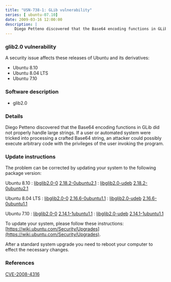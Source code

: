```yaml
---
title: "USN-738-1: GLib vulnerability"
series: [ ubuntu-07.10]
date: 2009-03-16 12:00:00
description: |
    Diego Petteno discovered that the Base64 encoding functions in GLib did not properly handle large strings. If a user or automated system were tricked into processing a crafted Base64 string, an attacker could possibly execute arbitrary code with the privileges of the user invoking the program. 
--- 
```

 
### glib2.0 vulnerability

A security issue affects these releases of Ubuntu and its derivatives:

* Ubuntu 8.10
* Ubuntu 8.04 LTS
* Ubuntu 7.10

### Software description

* glib2.0 

### Details

Diego Petteno discovered that the Base64 encoding functions in GLib did not properly handle large strings. If a user or automated system were tricked into processing a crafted Base64 string, an attacker could possibly execute arbitrary code with the privileges of the user invoking the program. 

### Update instructions

The problem can be corrected by updating your system to the following package version:

Ubuntu 8.10
 : [libglib2.0-0](https://launchpad.net/ubuntu/+source/glib2.0) <span> [2.18.2-0ubuntu2.1](https://launchpad.net/ubuntu/+source/glib2.0/2.18.2-0ubuntu2.1) </span> 
 : [libglib2.0-udeb](https://launchpad.net/ubuntu/+source/glib2.0) <span> [2.18.2-0ubuntu2.1](https://launchpad.net/ubuntu/+source/glib2.0/2.18.2-0ubuntu2.1) </span> 

Ubuntu 8.04 LTS
 : [libglib2.0-0](https://launchpad.net/ubuntu/+source/glib2.0) <span> [2.16.6-0ubuntu1.1](https://launchpad.net/ubuntu/+source/glib2.0/2.16.6-0ubuntu1.1) </span> 
 : [libglib2.0-udeb](https://launchpad.net/ubuntu/+source/glib2.0) <span> [2.16.6-0ubuntu1.1](https://launchpad.net/ubuntu/+source/glib2.0/2.16.6-0ubuntu1.1) </span> 

Ubuntu 7.10
 : [libglib2.0-0](https://launchpad.net/ubuntu/+source/glib2.0) <span> [2.14.1-1ubuntu1.1](https://launchpad.net/ubuntu/+source/glib2.0/2.14.1-1ubuntu1.1) </span> 
 : [libglib2.0-udeb](https://launchpad.net/ubuntu/+source/glib2.0) <span> [2.14.1-1ubuntu1.1](https://launchpad.net/ubuntu/+source/glib2.0/2.14.1-1ubuntu1.1) </span> 

To update your system, please follow these instructions: [https://wiki.ubuntu.com/Security/Upgrades](https://wiki.ubuntu.com/Security/Upgrades).

After a standard system upgrade you need to reboot your computer to effect the necessary changes. 

### References

 [CVE-2008-4316](http://people.ubuntu.com/~ubuntu-security/cve/CVE-2008-4316)
 
